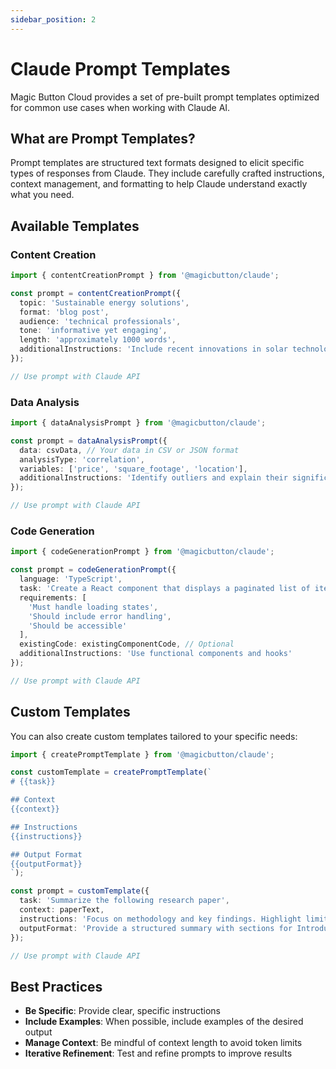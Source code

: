 ```yaml
---
sidebar_position: 2
---
```


# Claude Prompt Templates

Magic Button Cloud provides a set of pre-built prompt templates optimized for common use cases when working with Claude AI.

## What are Prompt Templates?

Prompt templates are structured text formats designed to elicit specific types of responses from Claude. They include carefully crafted instructions, context management, and formatting to help Claude understand exactly what you need.

## Available Templates

### Content Creation

```typescript
import { contentCreationPrompt } from '@magicbutton/claude';

const prompt = contentCreationPrompt({
  topic: 'Sustainable energy solutions',
  format: 'blog post',
  audience: 'technical professionals',
  tone: 'informative yet engaging',
  length: 'approximately 1000 words',
  additionalInstructions: 'Include recent innovations in solar technology'
});

// Use prompt with Claude API
```

### Data Analysis

```typescript
import { dataAnalysisPrompt } from '@magicbutton/claude';

const prompt = dataAnalysisPrompt({
  data: csvData, // Your data in CSV or JSON format
  analysisType: 'correlation',
  variables: ['price', 'square_footage', 'location'],
  additionalInstructions: 'Identify outliers and explain their significance'
});

// Use prompt with Claude API
```

### Code Generation

```typescript
import { codeGenerationPrompt } from '@magicbutton/claude';

const prompt = codeGenerationPrompt({
  language: 'TypeScript',
  task: 'Create a React component that displays a paginated list of items',
  requirements: [
    'Must handle loading states',
    'Should include error handling',
    'Should be accessible'
  ],
  existingCode: existingComponentCode, // Optional
  additionalInstructions: 'Use functional components and hooks'
});

// Use prompt with Claude API
```

## Custom Templates

You can also create custom templates tailored to your specific needs:

```typescript
import { createPromptTemplate } from '@magicbutton/claude';

const customTemplate = createPromptTemplate(`
# {{task}}

## Context
{{context}}

## Instructions
{{instructions}}

## Output Format
{{outputFormat}}
`);

const prompt = customTemplate({
  task: 'Summarize the following research paper',
  context: paperText,
  instructions: 'Focus on methodology and key findings. Highlight limitations.',
  outputFormat: 'Provide a structured summary with sections for Introduction, Methods, Results, and Discussion.'
});

// Use prompt with Claude API
```

## Best Practices

- **Be Specific**: Provide clear, specific instructions
- **Include Examples**: When possible, include examples of the desired output
- **Manage Context**: Be mindful of context length to avoid token limits
- **Iterative Refinement**: Test and refine prompts to improve results